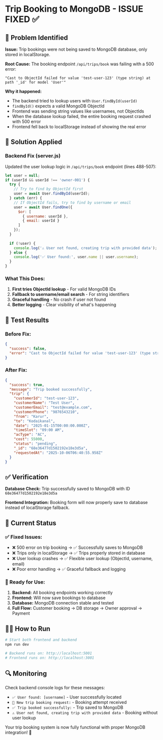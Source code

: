 # Trip Booking to MongoDB - ISSUE FIXED ✅

## 🚨 Problem Identified

**Issue:** Trip bookings were not being saved to MongoDB database, only stored in localStorage.

**Root Cause:** The booking endpoint `/api/trips/book` was failing with a 500 error:
```
"Cast to ObjectId failed for value 'test-user-123' (type string) at path '_id' for model 'User'"
```

**Why it happened:** 
- The backend tried to lookup users with `User.findById(userId)` 
- `findById()` expects a valid MongoDB ObjectId
- Frontend was sending string values like usernames, not ObjectIds
- When the database lookup failed, the entire booking request crashed with 500 error
- Frontend fell back to localStorage instead of showing the real error

## 🔧 Solution Applied

### Backend Fix (server.js)
Updated the user lookup logic in `/api/trips/book` endpoint (lines 488-507):

```javascript
let user = null;
if (userId && userId !== 'owner-001') {
  try {
    // Try to find by ObjectId first
    user = await User.findById(userId);
  } catch (err) {
    // If ObjectId fails, try to find by username or email
    user = await User.findOne({
      $or: [
        { username: userId },
        { email: userId }
      ]
    });
  }
  
  if (!user) {
    console.log('⚠️ User not found, creating trip with provided data');
  } else {
    console.log('✅ User found:', user.name || user.username);
  }
}
```

### What This Does:
1. **First tries ObjectId lookup** - For valid MongoDB IDs
2. **Fallback to username/email search** - For string identifiers
3. **Graceful handling** - No crash if user not found
4. **Better logging** - Clear visibility of what's happening

## 🧪 Test Results

### Before Fix:
```json
{
  "success": false,
  "error": "Cast to ObjectId failed for value 'test-user-123' (type string) at path '_id' for model 'User'"
}
```

### After Fix:
```json
{
  "success": true,
  "message": "Trip booked successfully",
  "trip": {
    "customerId": "test-user-123",
    "customerName": "Test User",
    "customerEmail": "test@example.com",
    "customerPhone": "9876543210",
    "from": "Karur",
    "to": "Kodaikanal",
    "date": "2025-01-15T00:00:00.000Z",
    "timeSlot": "09:00 AM",
    "acType": "AC",
    "cost": 55000,
    "status": "pending",
    "_id": "68e36477d1502192e18e3d5a",
    "requestedAt": "2025-10-06T06:40:55.958Z"
  }
}
```

## ✅ Verification

**Database Check:** Trip successfully saved to MongoDB with ID `68e36477d1502192e18e3d5a`

**Frontend Integration:** Booking form will now properly save to database instead of localStorage fallback.

## 🚀 Current Status

### ✅ Fixed Issues:
- ❌ 500 error on trip booking → ✅ Successfully saves to MongoDB
- ❌ Trips only in localStorage → ✅ Trips properly stored in database
- ❌ User lookup crashes → ✅ Flexible user lookup (ObjectId, username, email)
- ❌ Poor error handling → ✅ Graceful fallback and logging

### 🎯 Ready for Use:
1. **Backend:** All booking endpoints working correctly
2. **Frontend:** Will now save bookings to database 
3. **Database:** MongoDB connection stable and tested
4. **Full Flow:** Customer booking → DB storage → Owner approval → Payment

## 🏃‍♂️ How to Run

```bash
# Start both frontend and backend
npm run dev

# Backend runs on: http://localhost:5001
# Frontend runs on: http://localhost:3001
```

## 🔍 Monitoring

Check backend console logs for these messages:
- `✅ User found: [username]` - User successfully located
- `🚌 New trip booking request:` - Booking attempt received  
- `✅ Trip booked successfully:` - Trip saved to MongoDB
- `⚠️ User not found, creating trip with provided data` - Booking without user lookup

Your trip booking system is now fully functional with proper MongoDB integration! 🎉